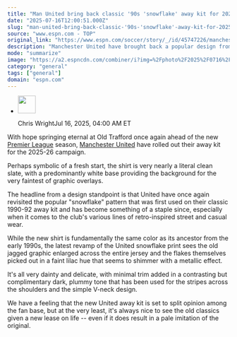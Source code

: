 ```yaml
---
title: "Man United bring back classic '90s 'snowflake' away kit for 2025-26"
date: "2025-07-16T12:00:51.000Z"
slug: "man-united-bring-back-classic-'90s-'snowflake'-away-kit-for-2025-26"
source: "www.espn.com - TOP"
original_link: "https://www.espn.com/soccer/story/_/id/45747226/manchester-united-return-classic-pattern-2025-26-away-kit"
description: "Manchester United have brought back a popular design from the early 1990s."
mode: "summarize"
image: "https://a2.espncdn.com/combiner/i?img=%2Fphoto%2F2025%2F0716%2Fr1519648_1296x729_16%2D9.jpg"
category: "general"
tags: ["general"]
domain: "espn.com"
---
```

<div id="readability-page-1" class="page"><div><div><ul><li><p><img src="https://a.espncdn.com/combiner/i?img=/i/columnists/espn_generic_m.jpg&amp;h=80&amp;w=80&amp;scale=crop" alt="" width="40" height="40"></p><p>Chris Wright<span>Jul 16, 2025, 04:00 AM ET</span></p></li></ul></div><p>With hope springing eternal at Old Trafford once again ahead of the new <a href="https://www.espn.com/soccer/league/_/name/eng.1">Premier League</a> season, <a data-clubhouse-guid="6ebc2fd0-35d3-733b-5666-b75035a3bce9" href="https://www.espn.com/soccer/team?id=360">Manchester United</a> have rolled out their away kit for the 2025-26 campaign.</p><p>Perhaps symbolic of a fresh start, the shirt is very nearly a literal clean slate, with a predominantly white base providing the background for the very faintest of graphic overlays.</p><p>The headline from a design standpoint is that United have once again revisited the popular "snowflake" pattern that was first used on their classic 1990-92 away kit and has become something of a staple since, especially when it comes to the club's various lines of retro-inspired street and casual wear.</p><p>While the new shirt is fundamentally the same color as its ancestor from the early 1990s, the latest revamp of the United snowflake print sees the old jagged graphic enlarged across the entire jersey and the flakes themselves picked out in a faint lilac hue that seems to shimmer with a metallic effect.</p><p>It's all very dainty and delicate, with minimal trim added in a contrasting but complimentary dark, plummy tone that has been used for the stripes across the shoulders and the simple V-neck design.</p><p>We have a feeling that the new United away kit is set to split opinion among the fan base, but at the very least, it's always nice to see the old classics given a new lease on life -- even if it does result in a pale imitation of the original.</p>
</div></div>